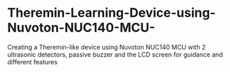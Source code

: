 # Theremin-Learning-Device-using-Nuvoton-NUC140-MCU-
Creating a Theremin-like device using Nuvoton NUC140 MCU with 2 ultrasonic detectors, passive buzzer and the LCD screen for guidance and different features 
